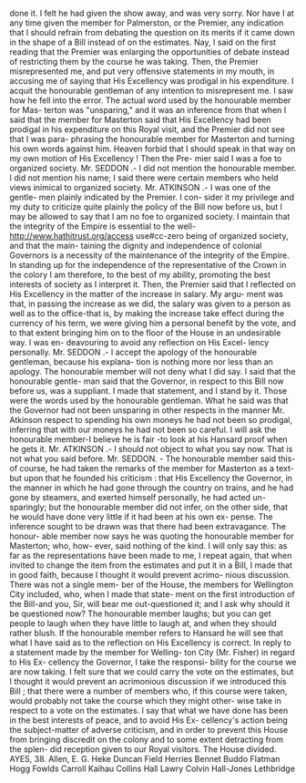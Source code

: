 done it. I felt he had given the show away, and was very sorry. Nor have I at any time given the member for Palmerston, or the Premier, any indication that I should refrain from debating the question on its merits if it came down in the shape of a Bill instead of on the estimates. Nay, I said on the first reading that the Premier was enlarging the opportunities of debate instead of restricting them by the course he was taking. Then, the Premier misrepresented me, and put very offensive statements in my mouth, in accusing me of saying that His Excellency was prodigal in his expenditure. I acquit the honourable gentleman of any intention to misrepresent me. I saw how he fell into the error. The actual word used by the honourable member for Mas- terton was "unsparing," and it was an inference from that when I said that the member for Masterton said that His Excellency had been prodigal in his expenditure on this Royal visit, and the Premier did not see that I was para- phrasing the honourable member for Masterton and turning his own words against him. Heaven forbid that I should speak in that way on my own motion of His Excellency ! Then the Pre- mier said I was a foe to organized society. Mr. SEDDON .- I did not mention the honourable member. I did not mention his name; I said there were certain members who held views inimical to organized society. Mr. ATKINSON .- I was one of the gentle- men plainly indicated by the Premier. I con- sider it my privilege and my duty to criticize quite plainly the policy of the Bill now before us, but I may be allowed to say that I am no foe to organized society. I maintain that the integrity of the Empire is essential to the well- http://www.hathitrust.org/access use#cc-zero being of organized society, and that the main- taining the dignity and independence of colonial Governors is a necessity of the maintenance of the integrity of the Empire. In standing up for the independence of the representative of the Crown in the colory I am therefore, to the best of my ability, promoting the best interests of society as I interpret it. Then, the Premier said that I reflected on His Excellency in the matter of the increase in salary. My argu- ment was that, in passing the increase as we did, the salary was given to a person as well as to the office-that is, by making the increase take effect during the currency of his term, we were giving him a personal benefit by the vote, and to that extent bringing him on to the floor of the House in an undesirable way. I was en- deavouring to avoid any reflection on His Excel- lency personally. Mr. SEDDON .- I accept the apology of the honourable gentleman, because his explana- tion is nothing more nor less than an apology. The honourable member will not deny what I did say. I said that the honourable gentle- man said that the Governor, in respect to this Bill now before us, was a suppliant. I made that statement, and I stand by it. Those were the words used by the honourable gentleman. What he said was that the Governor had not been unsparing in other respects in the manner Mr. Atkinson respect to spending his own moneys he had not been so prodigal, inferring that with our moneys he had not been so careful. I will ask the honourable member-I believe he is fair -to look at his Hansard proof when he gets it. Mr. ATKINSON .- I should not object to what you say now. That is not what you said before. Mr. SEDDON. - The honourable member said this-of course, he had taken the remarks of the member for Masterton as a text-but upon that he founded his criticism : that His Excellency the Governor, in the manner in which he had gone through the country on trains, and he had gone by steamers, and exerted himself personally, he had acted un- sparingly; but the honourable member did not infer, on the other side, that he would have done very little if it had been at his own ex- pense. The inference sought to be drawn was that there had been extravagance. The honour- able member now says he was quoting the honourable member for Masterton; who, how- ever, said nothing of the kind. I will only say this: as far as the representations have been made to me, I repeat again, that when invited to change the item from the estimates and put it in a Bill, I made that in good faith, because I thought it would prevent acrimo- nious discussion. There was not a single mem- ber of the House, the members for Wellington City included, who, when I made that state- ment on the first introduction of the Bill-and you, Sir, will bear me out-questioned it; and I ask why should it be questioned now? The honourable member laughs; but you can get people to laugh when they have little to laugh at, and when they should rather blush. If the honourable member refers to Hansard he will see that what I have said as to the reflection on His Excellency is correct. In reply to a statement made by the member for Welling- ton City (Mr. Fisher) in regard to His Ex- cellency the Governor, I take the responsi- bility for the course we are now taking. I felt sure that we could carry the vote on the estimates, but I thought it would prevent an acrimonious discussion if we introduced this Bill ; that there were a number of members who, if this course were taken, would probably not take the course which they might other- wise take in respect to a vote on the estimates. I say that what we have done has been in the best interests of peace, and to avoid His Ex- cellency's action being the subject-matter of adverse criticism, and in order to prevent this House from bringing discredit on the colony and to some extent detracting from the splen- did reception given to our Royal visitors. The House divided. AYES, 38. Allen, E. G. Heke Duncan Field Herries Bennet Buddo Flatman Hogg Fowlds Carroll Kaihau Collins Hall Lawry Colvin Hall-Jones Lethbridge 